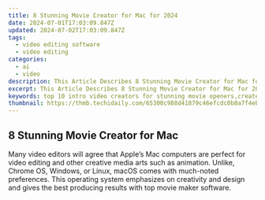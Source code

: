 ```yaml
---
title: 8 Stunning Movie Creator for Mac for 2024
date: 2024-07-01T17:03:09.847Z
updated: 2024-07-02T17:03:09.847Z
tags: 
  - video editing software
  - video editing
categories: 
  - ai
  - video
description: This Article Describes 8 Stunning Movie Creator for Mac for 2024
excerpt: This Article Describes 8 Stunning Movie Creator for Mac for 2024
keywords: top 10 intro video creators for stunning movie openers,create stunning videos best movie makers for win 10,ai animation 8 stunning movie creator for mac,mavericks movie maker how to create stunning videos,avs mac video editor create stunning videos,8 stunning movie creator for mac,create stunning movies online for free top 9 options
thumbnail: https://thmb.techidaily.com/65300c988d41879c46efcdc0b8a7f4ebdd53e06feae865a9a356c9f8b695aec3.jpg
---
```


## 8 Stunning Movie Creator for Mac

Many video editors will agree that Apple’s Mac computers are perfect for video editing and other creative media arts such as animation. Unlike, Chrome OS, Windows, or Linux, macOS comes with much-noted preferences. This operating system emphasizes on creativity and design and gives the best producing results with top movie maker software.



<ins class="adsbygoogle"
      style="display:block"
      data-ad-client="ca-pub-7571918770474297"
      data-ad-slot="8358498916"
      data-ad-format="auto"
      data-full-width-responsive="true"></ins>